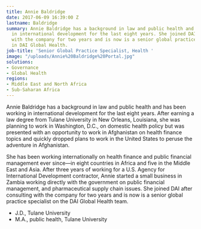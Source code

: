 ```yaml
---
title: Annie Baldridge
date: 2017-06-09 16:39:00 Z
lastname: Baldridge
summary: Annie Baldridge has a background in law and public health and has been working
  in international development for the last eight years. She joined DAI after consulting
  with the company for two years and is now is a senior global practice specialist
  in DAI Global Health.
job-title: 'Senior Global Practice Specialist, Health '
image: "/uploads/Annie%20Baldridge%20Portal.jpg"
solutions:
- Governance
- Global Health
regions:
- Middle East and North Africa
- Sub-Saharan Africa
---
```


Annie Baldridge has a background in law and public health and has been working in international development for the last eight years. After earning a law degree from Tulane University in New Orleans, Louisiana, she was  planning to work in Washington, D.C., on domestic health policy but was presented with an opportunity to work in Afghanistan on health finance topics and quickly dropped plans to work in the United States to peruse the adventure in Afghanistan.  

She has been working internationally on health finance and public financial management ever since—in eight countries in Africa and five in the Middle East and Asia. After three years of working for a U.S. Agency for International Development contractor, Annie started a small business in Zambia working directly with the government on public financial management, and pharmaceutical supply chain issues. She joined DAI after consulting with the company for two years and is now is a senior global practice specialist on the DAI Global Health team.

* J.D., Tulane University
* M.A., public health, Tulane University